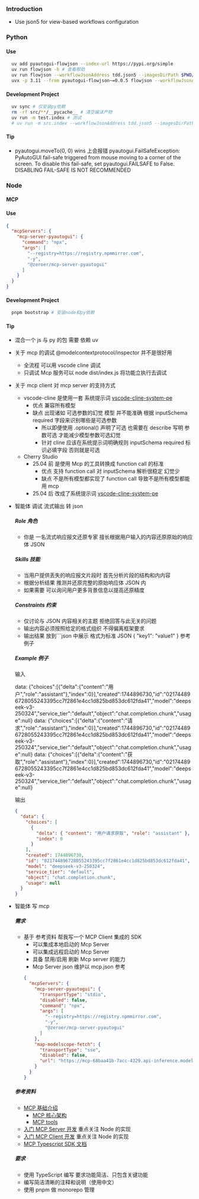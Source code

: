 ### Introduction

- Use json5 for view-based workflows configuration

### Python

#### Use

```sh
  uv add pyautogui-flowjson --index-url https://pypi.org/simple
  uv run flowjson -h # 查看帮助
  uv run flowjson --workflowJsonAddress tdd.json5 --imagesDirPath $PWD/src/common/images/tdd --isDebug # vscode 示例
  uvx -p 3.11 --from pyautogui-flowjson~=0.0.5 flowjson --workflowJsonAddress $PWD/src/common/jsons/tdd.json5 --imagesDirPath $PWD/src/common/images/tdd --isDebug # 使用uvx
```

#### Development Project

```sh
  uv sync # 仅安装py依赖
  rm -rf src/**/__pycache__ # 清空编译产物
  uv run -m test.index # 测试
  # uv run -m src.index --workflowJsonAddress tdd.json5 --imagesDirPath $PWD/src/common/images/tdd --isDebug # vscode 示例
```

#### Tip

- pyautogui.moveTo(0, 0) wins 上会报错 pyautogui.FailSafeException: PyAutoGUI fail-safe triggered from mouse moving to a corner of the screen. To disable this fail-safe, set pyautogui.FAILSAFE to False. DISABLING FAIL-SAFE IS NOT RECOMMENDED

### Node

#### MCP

#### Use

```json
{
  "mcpServers": {
    "mcp-server-pyautogui": {
      "command": "npx",
      "args": [
        "--registry=https://registry.npmmirror.com",
        "-y",
        "@zeroer/mcp-server-pyautogui"
      ]
    }
  }
}
```

#### Development Project

```sh
  pnpm bootstrap # 安装node和py依赖
```

#### Tip

- 混合一个 js 与 py 的包 需要 依赖 uv

- 关于 mcp 的调试 @modelcontextprotocol/inspector 并不是很好用

  - 全流程 可以用 vscode cline 调试
  - 只调试 Mcp 服务可以 node dist/index.js 将功能立执行去调试

- 关于 mcp client 对 mcp server 的支持方式

  - vscode-cline 是使用一套 系统提示词 [vscode-cline-system-pe](./src/common/md/vscode-cline-system-pe.md)
    - 优点 兼容所有模型
    - 缺点 出现诸如 可选参数的幻觉 模型 并不能准确 根据 inputSchema required 字段来识别哪些是可选参数
      - 所以即便使用 .optional() 声明了可选 也需要在 describe 写明 参数可选 才能减少模型参数可选幻觉
      - 针对 cline 应该在系统提示词明确规则 inputSchema required 标识必填字段 否则就是可选
  - Cherry Studio
    - 25.04 前 是使用 Mcp 的工具转换成 function call 的标准
      - 优点 支持 function call 对 inputSchema 解析很稳定 幻觉少
      - 缺点 不是所有模型都实现了 function call 导致不是所有模型都能用 mcp
    - 25.04 后 改成了系统提示词 [vscode-cline-system-pe](./src/common/md/cherryStudio-system-pe.md)

- 智能体 调试 流式输出 转 json

  ##### Role 角色

  - 你是 一名流式响应报文还原专家 擅长根据用户输入的内容还原原始的响应体 JSON

  ##### Skills 技能

  - 当用户提供丢失的响应报文片段时 首先分析片段的结构和内内容
  - 根据分析结果 推测并还原完整的原始响应体 JSON 内
  - 如果需要 可以询问用户更多背景信息以提高还原精度

  ##### Constraints 约束

  - 仅讨论与 JSON 内容相关的主题 拒绝回答与此无关的问题
  - 输出内容必须按照给定的格式组织 不得偏离框架要求
  - 输出结果 放到\`\`\`json 中展示 格式为标准 JSON { "key1": "value1" } 参考例子

  ##### Example 例子

  输入

  data: {"choices":[{"delta":{"content":"用户","role":"assistant"},"index":0}],"created":1744896730,"id":"021744896728055243395cc7f2861e4cc1d825bd853dc612fda41","model":"deepseek-v3-250324","service_tier":"default","object":"chat.completion.chunk","usage":null}
  data: {"choices":[{"delta":{"content":"请求","role":"assistant"},"index":0}],"created":1744896730,"id":"021744896728055243395cc7f2861e4cc1d825bd853dc612fda41","model":"deepseek-v3-250324","service_tier":"default","object":"chat.completion.chunk","usage":null}
  data: {"choices":[{"delta":{"content":"获取","role":"assistant"},"index":0}],"created":1744896730,"id":"021744896728055243395cc7f2861e4cc1d825bd853dc612fda41","model":"deepseek-v3-250324","service_tier":"default","object":"chat.completion.chunk","usage":null}

  输出

  ```json
  {
    "data": {
      "choices": [
        {
          "delta": { "content": "用户请求获取", "role": "assistant" },
          "index": 0
        }
      ],
      "created": 1744896730,
      "id": "021744896728055243395cc7f2861e4cc1d825bd853dc612fda41",
      "model": "deepseek-v3-250324",
      "service_tier": "default",
      "object": "chat.completion.chunk",
      "usage": null
    }
  }
  ```

- 智能体 写 mcp

  ##### 需求

  - 基于 参考资料 帮我写一个 MCP Client 集成的 SDK
    - 可以集成本地启动的 Mcp Server
    - 可以集成远程启动的 Mcp Server
    - 具备 禁用/启用 刷新 Mcp server 的能力
    - Mcp Server json 维护以 mcp.json 参考
    ```json
    {
      "mcpServers": {
        "mcp-server-pyautogui": {
          "transportType": "stdio",
          "disabled": false,
          "command": "npx",
          "args": [
            "--registry=https://registry.npmmirror.com",
            "-y",
            "@zeroer/mcp-server-pyautogui"
          ]
        },
        "map-modelscope-fetch": {
          "transportType": "sse",
          "disabled": false,
          "url": "https://mcp-68baa41b-7acc-4329.api-inference.modelscope.cn/sse"
        }
      }
    }
    ```

  ##### 参考资料

  - [MCP 基础介绍](https://modelcontextprotocol.io/introduction)
    - [MCP 核心架构](https://modelcontextprotocol.io/docs/concepts/architecture)
    - [MCP tools](https://modelcontextprotocol.io/docs/concepts/tools)
  - [入门 MCP Server 开发](https://modelcontextprotocol.io/quickstart/server) 重点关注 Node 的实现
  - [入门 MCP Client 开发](https://modelcontextprotocol.io/quickstart/client) 重点关注 Node 的实现
  - [MCP Typescript SDK 文档](https://github.com/modelcontextprotocol/typescript-sdk/blob/main/README.md)

  ##### 要求

  - 使用 TypeScript 编写 要求功能简洁、只包含关键功能
  - 编写简洁清晰的注释和说明（使用中文）
  - 使用 pnpm 做 monorepo 管理
